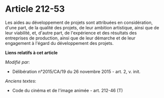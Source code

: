 # Article 212-53

Les aides au développement de projets sont attribuées en considération, d'une part, de la qualité des projets, de leur
ambition artistique, ainsi que de leur viabilité, et, d'autre part, de l'expérience et des résultats des entreprises de
production, ainsi que de leur démarche et de leur engagement à l'égard du développement des projets.

**Liens relatifs à cet article**

_Modifié par_:

  - Délibération n°2015/CA/19 du 26 novembre 2015 - art. 2, v. init.

_Anciens textes_:

  - Code du cinéma et de l'image animée - art. 212-46 (T)
